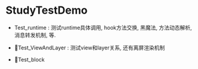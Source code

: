 # StudyTestDemo


* Test_runtime : 测试runtime具体调用, hook方法交换, 黑魔法, 方法动态解析, 消息转发机制, 等.

* Test_ViewAndLayer : 测试view和layer关系, 还有离屏渲染机制

* Test_block 




